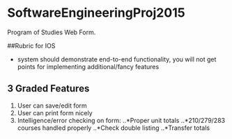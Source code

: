 # SoftwareEngineeringProj2015
Program of Studies Web Form.

##Rubric for IOS
- system should demonstrate end-to-end functionality, you will not get points for implementing additional/fancy features 

## 3 Graded Features 
1. User can save/edit form 
2. User can print form nicely
3. Intelligence/error checking on form:
..*Proper unit totals 
..*210/279/283 courses handled properly 
..*Check double listing 
..*Transfer totals 
